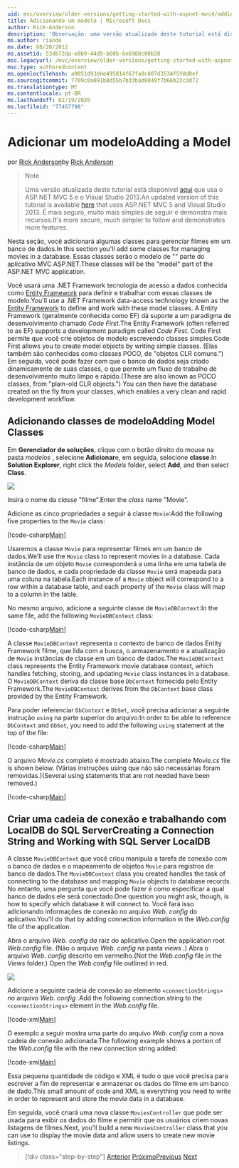 ```yaml
---
uid: mvc/overview/older-versions/getting-started-with-aspnet-mvc4/adding-a-model
title: Adicionando um modelo | Microsoft Docs
author: Rick-Anderson
description: 'Observação: uma versão atualizada deste tutorial está disponível aqui que usa o ASP.NET MVC 5 e o Visual Studio 2013. É mais seguro, muito mais simples de seguir e demonstrar...'
ms.author: riande
ms.date: 08/28/2012
ms.assetid: 53db72da-e0b9-44d9-b60b-6e6988c00b28
msc.legacyurl: /mvc/overview/older-versions/getting-started-with-aspnet-mvc4/adding-a-model
msc.type: authoredcontent
ms.openlocfilehash: a9851d93dde495814f67fa0c807d3534f5f0d8ef
ms.sourcegitcommit: 7709c0a091b8d55b7b33bad8849f7b66b23c3d72
ms.translationtype: MT
ms.contentlocale: pt-BR
ms.lasthandoff: 02/19/2020
ms.locfileid: "77457798"
---
```

# <a name="adding-a-model"></a><span data-ttu-id="15063-104">Adicionar um modelo</span><span class="sxs-lookup"><span data-stu-id="15063-104">Adding a Model</span></span>

<span data-ttu-id="15063-105">por [Rick Anderson](https://twitter.com/RickAndMSFT)</span><span class="sxs-lookup"><span data-stu-id="15063-105">by [Rick Anderson](https://twitter.com/RickAndMSFT)</span></span>

> > [!NOTE]
> > <span data-ttu-id="15063-106">Uma versão atualizada deste tutorial está disponível [aqui](../../getting-started/introduction/getting-started.md) que usa o ASP.NET MVC 5 e o Visual Studio 2013.</span><span class="sxs-lookup"><span data-stu-id="15063-106">An updated version of this tutorial is available [here](../../getting-started/introduction/getting-started.md) that uses ASP.NET MVC 5 and Visual Studio 2013.</span></span> <span data-ttu-id="15063-107">É mais seguro, muito mais simples de seguir e demonstra mais recursos.</span><span class="sxs-lookup"><span data-stu-id="15063-107">It's more secure, much simpler to follow and demonstrates more features.</span></span>

<span data-ttu-id="15063-108">Nesta seção, você adicionará algumas classes para gerenciar filmes em um banco de dados.</span><span class="sxs-lookup"><span data-stu-id="15063-108">In this section you'll add some classes for managing movies in a database.</span></span> <span data-ttu-id="15063-109">Essas classes serão o modelo de &quot;&quot; parte do aplicativo MVC ASP.NET.</span><span class="sxs-lookup"><span data-stu-id="15063-109">These classes will be the &quot;model&quot; part of the ASP.NET MVC application.</span></span>

<span data-ttu-id="15063-110">Você usará uma .NET Framework tecnologia de acesso a dados conhecida como [Entity Framework](https://msdn.microsoft.com/library/bb399572(VS.110).aspx) para definir e trabalhar com essas classes de modelo.</span><span class="sxs-lookup"><span data-stu-id="15063-110">You'll use a .NET Framework data-access technology known as the [Entity Framework](https://msdn.microsoft.com/library/bb399572(VS.110).aspx) to define and work with these model classes.</span></span> <span data-ttu-id="15063-111">A Entity Framework (geralmente conhecida como EF) dá suporte a um paradigma de desenvolvimento chamado *Code First*.</span><span class="sxs-lookup"><span data-stu-id="15063-111">The Entity Framework (often referred to as EF) supports a development paradigm called *Code First*.</span></span> <span data-ttu-id="15063-112">Code First permite que você crie objetos de modelo escrevendo classes simples.</span><span class="sxs-lookup"><span data-stu-id="15063-112">Code First allows you to create model objects by writing simple classes.</span></span> <span data-ttu-id="15063-113">(Elas também são conhecidas como classes POCO, de &quot;objetos CLR comuns.&quot;) Em seguida, você pode fazer com que o banco de dados seja criado dinamicamente de suas classes, o que permite um fluxo de trabalho de desenvolvimento muito limpo e rápido.</span><span class="sxs-lookup"><span data-stu-id="15063-113">(These are also known as POCO classes, from &quot;plain-old CLR objects.&quot;) You can then have the database created on the fly from your classes, which enables a very clean and rapid development workflow.</span></span>

## <a name="adding-model-classes"></a><span data-ttu-id="15063-114">Adicionando classes de modelo</span><span class="sxs-lookup"><span data-stu-id="15063-114">Adding Model Classes</span></span>

<span data-ttu-id="15063-115">Em **Gerenciador de soluções**, clique com o botão direito do mouse na pasta *modelos* , selecione **Adicionar**e, em seguida, selecione **classe**.</span><span class="sxs-lookup"><span data-stu-id="15063-115">In **Solution Explorer**, right click the *Models* folder, select **Add**, and then select **Class**.</span></span>

![](adding-a-model/_static/image1.png)

<span data-ttu-id="15063-116">Insira o nome da *classe* &quot;filme&quot;.</span><span class="sxs-lookup"><span data-stu-id="15063-116">Enter the *class* name &quot;Movie&quot;.</span></span>

<span data-ttu-id="15063-117">Adicione as cinco propriedades a seguir à classe `Movie`:</span><span class="sxs-lookup"><span data-stu-id="15063-117">Add the following five properties to the `Movie` class:</span></span>

[!code-csharp[Main](adding-a-model/samples/sample1.cs)]

<span data-ttu-id="15063-118">Usaremos a classe `Movie` para representar filmes em um banco de dados.</span><span class="sxs-lookup"><span data-stu-id="15063-118">We'll use the `Movie` class to represent movies in a database.</span></span> <span data-ttu-id="15063-119">Cada instância de um objeto `Movie` corresponderá a uma linha em uma tabela de banco de dados, e cada propriedade da classe `Movie` será mapeada para uma coluna na tabela.</span><span class="sxs-lookup"><span data-stu-id="15063-119">Each instance of a `Movie` object will correspond to a row within a database table, and each property of the `Movie` class will map to a column in the table.</span></span>

<span data-ttu-id="15063-120">No mesmo arquivo, adicione a seguinte classe de `MovieDBContext`:</span><span class="sxs-lookup"><span data-stu-id="15063-120">In the same file, add the following `MovieDBContext` class:</span></span>

[!code-csharp[Main](adding-a-model/samples/sample2.cs)]

<span data-ttu-id="15063-121">A classe `MovieDBContext` representa o contexto de banco de dados Entity Framework filme, que lida com a busca, o armazenamento e a atualização de `Movie` instâncias de classe em um banco de dados.</span><span class="sxs-lookup"><span data-stu-id="15063-121">The `MovieDBContext` class represents the Entity Framework movie database context, which handles fetching, storing, and updating `Movie` class instances in a database.</span></span> <span data-ttu-id="15063-122">O `MovieDBContext` deriva da classe base `DbContext` fornecida pelo Entity Framework.</span><span class="sxs-lookup"><span data-stu-id="15063-122">The `MovieDBContext` derives from the `DbContext` base class provided by the Entity Framework.</span></span>

<span data-ttu-id="15063-123">Para poder referenciar `DbContext` e `DbSet`, você precisa adicionar a seguinte instrução `using` na parte superior do arquivo:</span><span class="sxs-lookup"><span data-stu-id="15063-123">In order to be able to reference `DbContext` and `DbSet`, you need to add the following `using` statement at the top of the file:</span></span>

[!code-csharp[Main](adding-a-model/samples/sample3.cs)]

<span data-ttu-id="15063-124">O arquivo *Movie.cs* completo é mostrado abaixo.</span><span class="sxs-lookup"><span data-stu-id="15063-124">The complete *Movie.cs* file is shown below.</span></span> <span data-ttu-id="15063-125">(Várias instruções using que não são necessárias foram removidas.)</span><span class="sxs-lookup"><span data-stu-id="15063-125">(Several using statements that are not needed have been removed.)</span></span>

[!code-csharp[Main](adding-a-model/samples/sample4.cs)]

## <a name="creating-a-connection-string-and-working-with-sql-server-localdb"></a><span data-ttu-id="15063-126">Criar uma cadeia de conexão e trabalhando com LocalDB do SQL Server</span><span class="sxs-lookup"><span data-stu-id="15063-126">Creating a Connection String and Working with SQL Server LocalDB</span></span>

<span data-ttu-id="15063-127">A classe `MovieDBContext` que você criou manipula a tarefa de conexão com o banco de dados e o mapeamento de objetos `Movie` para registros de banco de dados.</span><span class="sxs-lookup"><span data-stu-id="15063-127">The `MovieDBContext` class you created handles the task of connecting to the database and mapping `Movie` objects to database records.</span></span> <span data-ttu-id="15063-128">No entanto, uma pergunta que você pode fazer é como especificar a qual banco de dados ele será conectado.</span><span class="sxs-lookup"><span data-stu-id="15063-128">One question you might ask, though, is how to specify which database it will connect to.</span></span> <span data-ttu-id="15063-129">Você fará isso adicionando informações de conexão no arquivo *Web. config* do aplicativo.</span><span class="sxs-lookup"><span data-stu-id="15063-129">You'll do that by adding connection information in the *Web.config* file of the application.</span></span>

<span data-ttu-id="15063-130">Abra o arquivo *Web. config da* raiz do aplicativo.</span><span class="sxs-lookup"><span data-stu-id="15063-130">Open the application root *Web.config* file.</span></span> <span data-ttu-id="15063-131">(Não o arquivo *Web. config* na pasta *views* .) Abra o arquivo *Web. config* descrito em vermelho.</span><span class="sxs-lookup"><span data-stu-id="15063-131">(Not the *Web.config* file in the *Views* folder.) Open the *Web.config* file outlined in red.</span></span>

![](adding-a-model/_static/image2.png)

<span data-ttu-id="15063-132">Adicione a seguinte cadeia de conexão ao elemento `<connectionStrings>` no arquivo *Web. config* .</span><span class="sxs-lookup"><span data-stu-id="15063-132">Add the following connection string to the `<connectionStrings>` element in the *Web.config* file.</span></span>

[!code-xml[Main](adding-a-model/samples/sample5.xml)]

<span data-ttu-id="15063-133">O exemplo a seguir mostra uma parte do arquivo *Web. config* com a nova cadeia de conexão adicionada:</span><span class="sxs-lookup"><span data-stu-id="15063-133">The following example shows a portion of the *Web.config* file with the new connection string added:</span></span>

[!code-xml[Main](adding-a-model/samples/sample6.xml?highlight=6-9)]

<span data-ttu-id="15063-134">Essa pequena quantidade de código e XML é tudo o que você precisa para escrever a fim de representar e armazenar os dados do filme em um banco de dado.</span><span class="sxs-lookup"><span data-stu-id="15063-134">This small amount of code and XML is everything you need to write in order to represent and store the movie data in a database.</span></span>

<span data-ttu-id="15063-135">Em seguida, você criará uma nova classe `MoviesController` que pode ser usada para exibir os dados do filme e permitir que os usuários criem novas listagens de filmes.</span><span class="sxs-lookup"><span data-stu-id="15063-135">Next, you'll build a new `MoviesController` class that you can use to display the movie data and allow users to create new movie listings.</span></span>

> [!div class="step-by-step"]
> <span data-ttu-id="15063-136">[Anterior](adding-a-view.md)
> [Próximo](accessing-your-models-data-from-a-controller.md)</span><span class="sxs-lookup"><span data-stu-id="15063-136">[Previous](adding-a-view.md)
[Next](accessing-your-models-data-from-a-controller.md)</span></span>
